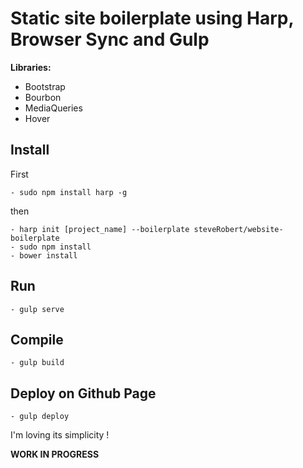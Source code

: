 # Static site boilerplate using Harp, Browser Sync and Gulp

**Libraries:**
- Bootstrap
- Bourbon
- MediaQueries
- Hover

## Install
First

    - sudo npm install harp -g

then

    - harp init [project_name] --boilerplate steveRobert/website-boilerplate
    - sudo npm install
    - bower install

## Run
    - gulp serve

## Compile
    - gulp build

## Deploy on Github Page
    - gulp deploy


 I'm loving its simplicity !

 **WORK IN PROGRESS**

